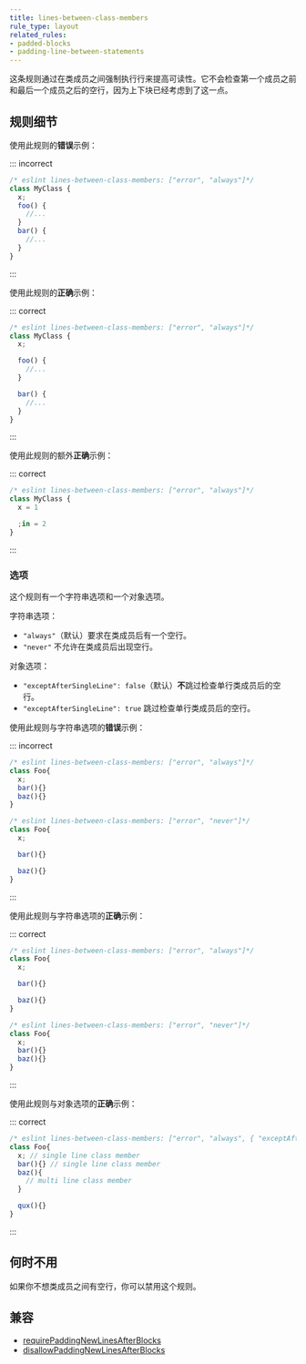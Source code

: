```yaml
---
title: lines-between-class-members
rule_type: layout
related_rules:
- padded-blocks
- padding-line-between-statements
---
```


这条规则通过在类成员之间强制执行行来提高可读性。它不会检查第一个成员之前和最后一个成员之后的空行，因为上下块已经考虑到了这一点。

## 规则细节

使用此规则的**错误**示例：

::: incorrect

```js
/* eslint lines-between-class-members: ["error", "always"]*/
class MyClass {
  x;
  foo() {
    //...
  }
  bar() {
    //...
  }
}
```

:::

使用此规则的**正确**示例：

::: correct

```js
/* eslint lines-between-class-members: ["error", "always"]*/
class MyClass {
  x;

  foo() {
    //...
  }

  bar() {
    //...
  }
}
```

:::

使用此规则的额外**正确**示例：

::: correct

```js
/* eslint lines-between-class-members: ["error", "always"]*/
class MyClass {
  x = 1

  ;in = 2
}
```

:::

### 选项

这个规则有一个字符串选项和一个对象选项。

字符串选项：

* `"always"`（默认）要求在类成员后有一个空行。
* `"never"` 不允许在类成员后出现空行。

对象选项：

* `"exceptAfterSingleLine": false`（默认）**不**跳过检查单行类成员后的空行。
* `"exceptAfterSingleLine": true` 跳过检查单行类成员后的空行。

使用此规则与字符串选项的**错误**示例：

::: incorrect

```js
/* eslint lines-between-class-members: ["error", "always"]*/
class Foo{
  x;
  bar(){}
  baz(){}
}

/* eslint lines-between-class-members: ["error", "never"]*/
class Foo{
  x;

  bar(){}

  baz(){}
}
```

:::

使用此规则与字符串选项的**正确**示例：

::: correct

```js
/* eslint lines-between-class-members: ["error", "always"]*/
class Foo{
  x;

  bar(){}

  baz(){}
}

/* eslint lines-between-class-members: ["error", "never"]*/
class Foo{
  x;
  bar(){}
  baz(){}
}
```

:::

使用此规则与对象选项的**正确**示例：

::: correct

```js
/* eslint lines-between-class-members: ["error", "always", { "exceptAfterSingleLine": true }]*/
class Foo{
  x; // single line class member
  bar(){} // single line class member
  baz(){
    // multi line class member
  }

  qux(){}
}
```

:::

## 何时不用

如果你不想类成员之间有空行，你可以禁用这个规则。

## 兼容

* [requirePaddingNewLinesAfterBlocks](https://jscs-dev.github.io/rule/requirePaddingNewLinesAfterBlocks)
* [disallowPaddingNewLinesAfterBlocks](https://jscs-dev.github.io/rule/disallowPaddingNewLinesAfterBlocks)
